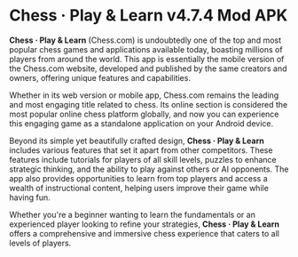 # Chess · Play & Learn v4.7.4 Mod APK

**Chess · Play & Learn** (Chess.com) is undoubtedly one of the top and most popular chess games and applications available today, boasting millions of players from around the world. This app is essentially the mobile version of the Chess.com website, developed and published by the same creators and owners, offering unique features and capabilities.

Whether in its web version or mobile app, Chess.com remains the leading and most engaging title related to chess. Its online section is considered the most popular online chess platform globally, and now you can experience this engaging game as a standalone application on your Android device.

Beyond its simple yet beautifully crafted design, **Chess · Play & Learn** includes various features that set it apart from other competitors. These features include tutorials for players of all skill levels, puzzles to enhance strategic thinking, and the ability to play against others or AI opponents. The app also provides opportunities to learn from top players and access a wealth of instructional content, helping users improve their game while having fun. 

Whether you're a beginner wanting to learn the fundamentals or an experienced player looking to refine your strategies, **Chess · Play & Learn** offers a comprehensive and immersive chess experience that caters to all levels of players.